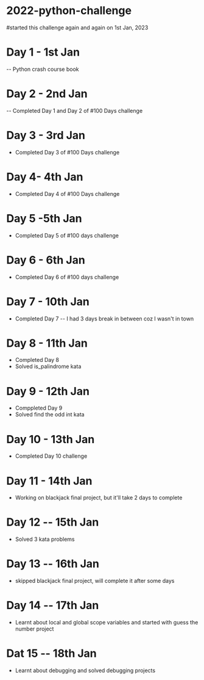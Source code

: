 # 2022-python-challenge
#started this challenge again and again on 1st Jan, 2023

# Day 1 - 1st Jan
-- Python crash course book

# Day 2 - 2nd Jan
-- Completed Day 1 and Day 2 of #100 Days challenge 

# Day 3 - 3rd Jan
- Completed Day 3 of #100 Days challenge

# Day 4- 4th Jan
- Completed Day 4 of #100 Days challenge

# Day 5 -5th Jan
- Completed Day 5 of #100 days challenge 

# Day 6 - 6th Jan
- Completed Day 6 of #100 days challenge

# Day 7 - 10th Jan
- Completed Day 7 
-- I had 3 days break in between coz I wasn't in town

# Day 8 - 11th Jan 
- Completed Day 8 
- Solved is_palindrome kata 

# Day 9 - 12th Jan
- Comppleted Day 9
- Solved find the odd int kata

# Day 10 - 13th Jan
- Completed Day 10 challenge

# Day 11 - 14th Jan
- Working on blackjack final project, but it'll take 2 days to complete

# Day 12 -- 15th Jan
- Solved 3 kata problems

# Day 13 -- 16th Jan
- skipped blackjack final project, will complete it after some days  

# Day 14 -- 17th Jan
- Learnt about local and global scope variables and started with guess the number project

# Dat 15 -- 18th Jan
- Learnt about debugging and solved debugging projects
